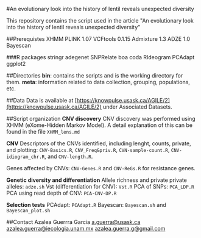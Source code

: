 #An evolutionary look into the history of lentil reveals unexpected diversity

This repository contains the script used in the article "An evolutionary look into the history of lentil reveals unexpected diversity"

##Prerequistes
XHMM
PLINK 1.07
VCFtools 0.1.15
Admixture 1.3
ADZE 1.0
Bayescan

###R packages
stringr
adegenet
SNPRelate
boa
coda
RIdeogram
PCAdapt
ggplot2

##Directories
**bin**: contains the scripts and is the working directory for them.
**meta**: information related to data collection, grouping, populations, etc.

##Data
Data is available at [https://knowpulse.usask.ca/AGILE/2](https://knowpulse.usask.ca/AGILE/2)  under Associated Datasets.

##Script organization
**CNV discovery**
CNV discovery was performed using XHMM (eXome-Hidden Markov Model). A detail explanation of this can be found in the file ``XHMM_lens.md``

**CNV**
Descriptors of the CNVs identified, including lenght, counts, private, and plotting: ``CNV-Basics.R``, ``CNV_Freq&priv.R``, ``CVN-sample-count.R``, ``CNV-idiogram_chr.R``, and ``CNV-length.R``.

Genes affected by CNVs: ``CNV-Genes.R`` and ``CNV-ReGs.R`` for resistance genes.


**Genetic diversity and differentiation**
Allele richness and private private alleles: ``adze.sh``
Vst (differentiation for CNV): ``Vst.R``
PCA of SNPs: ``PCA_LDP.R``
PCA using read depth of CNV: ``PCA-CNV-DP.R``


**Selection tests**
PCAdapt: ``PCAdapt.R``
Bayescan: ``Bayescan.sh`` and ``Bayescan_plot.sh``


##Contact
Azalea Guerrra Garcia
a.guerra@usask.ca
azalea.guerra@iecologia.unam.mx
azalea.guerra.g@gmail.com
